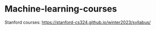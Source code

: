 # Machine-learning-courses

Stanford courses:
https://stanford-cs324.github.io/winter2023/syllabus/
